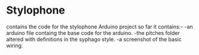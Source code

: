 # Stylophone
contains the code for the stylophone Arduino project
so far it contains:-
-an arduino file containg the base code for the arduino.
-the pitches folder altered with definitions in the syphago style.
-a screenshot of the basic wiring.
